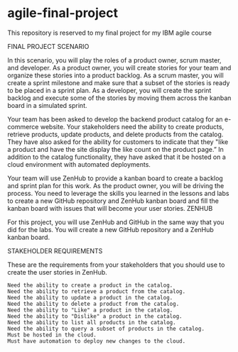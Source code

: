 # agile-final-project
This repository is reserved to my final project for my IBM agile course

FINAL PROJECT SCENARIO  

In this scenario, you will play the roles of a product owner, scrum master, and developer. As a product owner, you will create stories for your team and organize these stories into a product backlog. As a scrum master, you will create a sprint milestone and make sure that a subset of the stories is ready to be placed in a sprint plan. As a developer, you will create the sprint backlog and execute some of the stories by moving them across the kanban board in a simulated sprint. 

Your team has been asked to develop the backend product catalog for an e-commerce website. Your stakeholders need the ability to create products, retrieve products, update products, and delete products from the catalog. They have also asked for the ability for customers to indicate that they "like a product and have the site display the like count on the product page.” In addition to the catalog functionality, they have asked that it be hosted on a cloud environment with automated deployments. 

Your team will use ZenHub to provide a kanban board to create a backlog and sprint plan for this work. As the product owner, you will be driving the process. You need to leverage the skills you learned in the lessons and labs to create a new GitHub repository and ZenHub kanban board and fill the kanban board with issues that will become your user stories. 
ZENHUB  

For this project, you will use ZenHub and GitHub in the same way that you did for the labs. You will create a new GitHub repository and a ZenHub kanban board.  

STAKEHOLDER REQUIREMENTS 

These are the requirements from your stakeholders that you should use to create the user stories in ZenHub. 

    Need the ability to create a product in the catalog. 
    Need the ability to retrieve a product from the catalog. 
    Need the ability to update a product in the catalog. 
    Need the ability to delete a product from the catalog. 
    Need the ability to "Like" a product in the catalog. 
    Need the ability to "Dislike" a product in the catalog. 
    Need the ability to list all products in the catalog. 
    Need the ability to query a subset of products in the catalog. 
    Must be hosted in the cloud. 
    Must have automation to deploy new changes to the cloud. 
